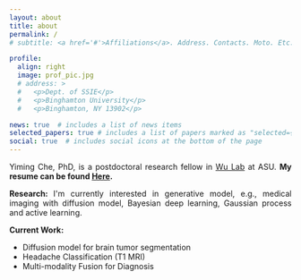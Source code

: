 ```yaml
---
layout: about
title: about
permalink: /
# subtitle: <a href='#'>Affiliations</a>. Address. Contacts. Moto. Etc.

profile:
  align: right
  image: prof_pic.jpg
  # address: >
  #   <p>Dept. of SSIE</p>
  #   <p>Binghamton University</p>
  #   <p>Binghamton, NY 13902</p>

news: true  # includes a list of news items
selected_papers: true # includes a list of papers marked as "selected={true}"
social: true  # includes social icons at the bottom of the page
---
```


<p style="text-align: justify;"> Yiming Che, PhD, is a postdoctoral research fellow in  <a href="https://labs.engineering.asu.edu/wulab/">Wu Lab</a> at ASU. <strong>My resume can be found <a href='assets/Resume_Latex/Resume.pdf'>Here</a>.</strong>

<p style="text-align: justify;"> <strong>Research: </strong> I'm currently interested in generative model, e.g., medical imaging with diffusion model, Bayesian deep learning, Gaussian process and active learning. 

<p style="text-align: justify;"> <strong>Current Work: </strong>
<ul>
<li> Diffusion model for brain tumor segmentation</li>
<li> Headache Classification (T1 MRI)</li>
<li> Multi-modality Fusion for Diagnosis</li>
</ul>

<!-- <p style="text-align: justify;"> <strong>I'm actively seeking opportunities as Machine Learning (Research) Engineer.</strong> -->
